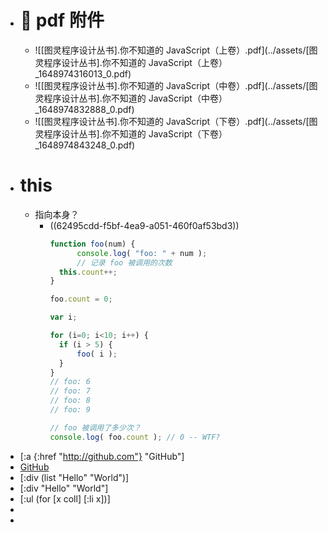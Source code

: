 - # :book: pdf 附件
	- ![[图灵程序设计丛书].你不知道的 JavaScript（上卷）.pdf](../assets/[图灵程序设计丛书].你不知道的 JavaScript（上卷）_1648974316013_0.pdf)
	- ![[图灵程序设计丛书].你不知道的 JavaScript（中卷）.pdf](../assets/[图灵程序设计丛书].你不知道的 JavaScript（中卷）_1648974832888_0.pdf)
	- ![[图灵程序设计丛书].你不知道的 JavaScript（下卷）.pdf](../assets/[图灵程序设计丛书].你不知道的 JavaScript（下卷）_1648974843248_0.pdf)
- # this
	- 指向本身？
		- ((62495cdd-f5bf-4ea9-a051-460f0af53bd3))
		  ```js
		  function foo(num) {    
		    	console.log( "foo: " + num );    
		    	// 记录 foo 被调用的次数
		  	this.count++;
		  }
		  
		  foo.count = 0;
		  
		  var i;
		  
		  for (i=0; i<10; i++) {
		  	if (i > 5) { 
		  		foo( i );   
		  	}
		  }
		  // foo: 6
		  // foo: 7
		  // foo: 8
		  // foo: 9
		  
		  // foo 被调用了多少次？
		  console.log( foo.count ); // 0 -- WTF?
		  ```
- [:a {:href "http://github.com"} "GitHub"]
- <a href="http://github.com">GitHub</a>
- [:div (list "Hello" "World")]
- [:div "Hello" "World"]
- [:ul (for [x coll] [:li x])]
-
-